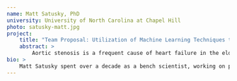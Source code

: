```yaml
---
name: Matt Satusky, PhD
university: University of North Carolina at Chapel Hill
photo: satusky-matt.jpg
project: 
    title: "Team Proposal: Utilization of Machine Learning Techniques to Identify Clinical and Genetic Determinants of Calcific Aortic Valve Disease"
    abstract: >
        Aortic stenosis is a frequent cause of heart failure in the elderly that occurs when deposition of calcium on the aortic valve prevents mobility of the valve and diminishes the flow across the valve. Our central hypothesis is that patients with aortic sclerosis have characteristics and genetic polymorphisms that differ from patients without aortic sclerosis and that these differences can be identified using machine learning techniques. We aim to 1) Develop a cross-study cohort (approximately 17,000 patients) by harmonizing data from multiple cardiovascular studies; 2) Identify individual demographic and clinical factors associated with aortic sclerosis with various machine learning methods, including regression and random forests. 3) Determine whether identified factors, including genetic polymorphisms related to lipid metabolism, lipoprotein (a), and coronary artery disease have collinearity or cluster together. Achievement of these aims will add considerable insight in the mechanisms responsible for the development of aortic stenosis and result in pooled, harmonized datasets available for future analyses. The tools built to evaluate clustering and independent relationships will be made available as scalable workflows accessible to the BioData Catalyst research community.
bio: >
    Matt Satusky spent over a decade as a bench scientist, working on projects from intestinal parasites to acute respiratory distress syndrome to DNA damage repair. He received a PhD in Chemistry from the University of North Carolina at Chapel Hill, during which he developed computational methods for image analysis and signal processing in single-molecule fluorescence microscopy. He is currently a postdoctoral fellow in the Renaissance Computing Institute at the University of North Carolina at Chapel Hill, where he is working on deep learning applications for medical imaging and highway safety.
---
```

